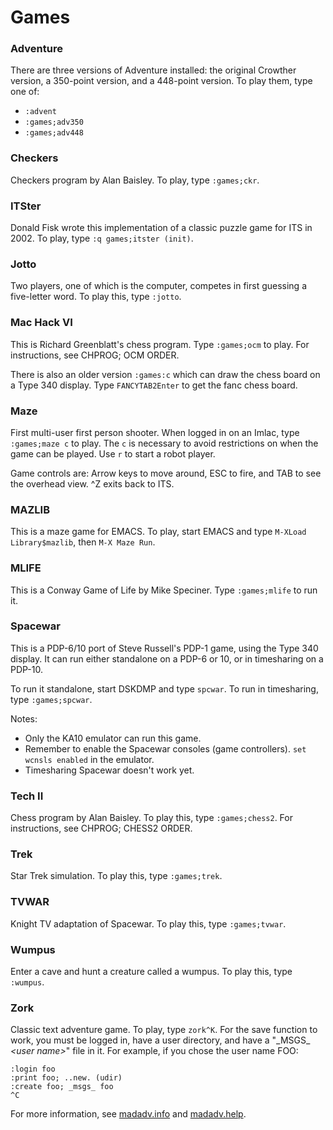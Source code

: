 # Games

### Adventure

There are three versions of Adventure installed: the original Crowther
version, a 350-point version, and a 448-point version.  To play them,
type one of:

- `:advent`
- `:games;adv350`
- `:games;adv448`

### Checkers

Checkers program by Alan Baisley. To play, type `:games;ckr`.

### ITSter

Donald Fisk wrote this implementation of a classic puzzle game for ITS
in 2002. To play, type `:q games;itster (init)`.

### Jotto

Two players, one of which is the computer, competes in first guessing
a five-letter word.  To play this, type `:jotto`.

### Mac Hack VI

This is Richard Greenblatt's chess program.  Type `:games;ocm` to play.
For instructions, see CHPROG; OCM ORDER.

There is also an older version `:games:c` which can draw the chess
board on a Type 340 display.  Type
<code>FANCY<kbd>TAB</kbd>2<kbd>Enter</kbd></code> to get the fanc
chess board.

### Maze

First multi-user first person shooter.  When logged in on an Imlac,
type `:games;maze c` to play.  The `c` is necessary to avoid
restrictions on when the game can be played.  Use `r` to start a robot
player.

Game controls are: Arrow keys to move around, ESC to fire, and TAB to
see the overhead view.  ^Z exits back to ITS.

### MAZLIB

This is a maze game for EMACS.  To play, start EMACS and type
<code><kbd>M-X</kbd>Load Library<kbd>$</kbd>mazlib</code>, then
<code><kbd>M-X</kbd> Maze Run</code>.

### MLIFE

This is a Conway Game of Life by Mike Speciner.  Type `:games;mlife` to
run it.

### Spacewar

This is a PDP-6/10 port of Steve Russell's PDP-1 game, using the Type
340 display.  It can run either standalone on a PDP-6 or 10, or in
timesharing on a PDP-10.

To run it standalone, start DSKDMP and type `spcwar`.  To run in
timesharing, type `:games;spcwar`.

Notes:

- Only the KA10 emulator can run this game.
- Remember to enable the Spacewar consoles (game controllers).  `set
  wcnsls enabled` in the emulator.
- Timesharing Spacewar doesn't work yet.

### Tech II

Chess program by Alan Baisley.  To play this, type `:games;chess2`. For
instructions, see CHPROG; CHESS2 ORDER.

### Trek

Star Trek simulation.  To play this, type `:games;trek`.

### TVWAR

Knight TV adaptation of Spacewar.  To play this, type `:games;tvwar`.

### Wumpus

Enter a cave and hunt a creature called a wumpus.  To play this, type
`:wumpus`.

### Zork

Classic text adventure game.  To play, type `zork^K`.  For the save
function to work, you must be logged in, have a user directory, and
have a "\_MSGS_ *\<user name>*" file in it.  For example, if you chose
the user name FOO:

```
:login foo
:print foo; ..new. (udir)
:create foo; _msgs_ foo
^C
```

For more information, see [madadv.info](madman/madadv.info) and
[madadv.help](madman/madadv.info).
